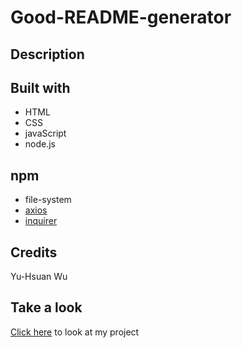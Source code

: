 # Good-README-generator

## Description


## Built with
* HTML
* CSS
* javaScript
* node.js

## npm
* file-system
* [axios](https://www.npmjs.com/package/axios)
* [inquirer](https://www.npmjs.com/package/inquirer)

## Credits
Yu-Hsuan Wu

## Take a look
[Click here]() to look at my project